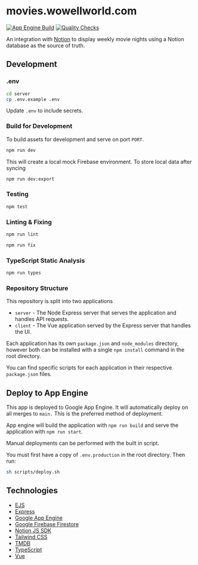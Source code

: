 # movies.wowellworld.com
[![App Engine Build](https://github.com/JHWelch/movies.wowellworld.com/actions/workflows/deploy-to-app-engine.yml/badge.svg)](https://github.com/JHWelch/movies.wowellworld.com/deployments)
[![Quality Checks](https://github.com/JHWelch/movies.wowellworld.com/actions/workflows/qc-check.yml/badge.svg)](https://github.com/JHWelch/movies.wowellworld.com/actions/workflows/qc-check.yml)

An integration with [Notion](https://notion.so) to display weekly movie nights using a Notion database as the source of truth.

## Development

### .env

```sh
cd server
cp .env.example .env
```

Update `.env` to include secrets.

### Build for Development

To build assets for development and serve on port `PORT`.

```sh
npm run dev
```

This will create a local mock Firebase environment. To store local data after syncing

```sh
npm run dev:export
```

### Testing

```sh
npm test
```

### Linting & Fixing

```sh
npm run lint
```

```sh
npm run fix
```

### TypeScript Static Analysis

```sh
npm run types
```

### Repository Structure

This repository is split into two applications

- `server` - The Node Express server that serves the application and handles API requests.
- `client` - The Vue application served by the Express server that handles the UI.

Each application has its own `package.json` and `node_modules` directory, however both can be installed with a single `npm install` command in the root directory.

You can find specific scripts for each application in their respective `package.json` files.

## Deploy to App Engine

This app is deployed to Google App Engine. It will automatically deploy on all merges to `main.` This is the preferred method of deployment.

App engine will build the application with `npm run build` and serve the application with `npm run start`.

Manual deployments can be performed with the built in script.

You must first have a copy of `.env.production` in the root directory. Then run:

```sh
sh scripts/deploy.sh
```

## Technologies

- [EJS](https://ejs.co/)
- [Express](https://expressjs.com/)
- [Google App Engine](https://cloud.google.com/appengine)
- [Google Firebase Firestore](https://firebase.google.com/docs/firestore)
- [Notion JS SDK](https://github.com/makenotion/notion-sdk-js)
- [Tailwind CSS](https://tailwindcss.com/)
- [TMDB](https://developer.themoviedb.org/docs)
- [TypeScript](https://www.typescriptlang.org/)
- [Vue](https://vuejs.org/)
